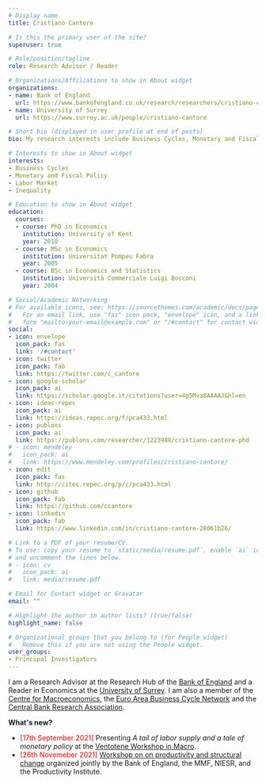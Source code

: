 ```yaml
---
# Display name
title: Cristiano Cantore

# Is this the primary user of the site?
superuser: true

# Role/position/tagline
role: Research Advisor / Reader

# Organizations/Affiliations to show in About widget
organizations:
- name: Bank of England
  url: https://www.bankofengland.co.uk/research/researchers/cristiano-cantore
- name: University of Surrey
  url: https://www.surrey.ac.uk/people/cristiano-cantore

# Short bio (displayed in user profile at end of posts)
bio: My research interests include Business Cycles, Monetary and Fiscal Policy, Labour Market and Inequality.

# Interests to show in About widget
interests:
- Business Cycles
- Monetary and Fiscal Policy
- Labor Market
- Inequality

# Education to show in About widget
education:
  courses:
  - course: PhD in Economics
    institution: University of Kent
    year: 2010
  - course: MSc in Economics
    institution: Universitat Pompeu Fabra
    year: 2005
  - course: BSc in Economics and Statistics
    institution: Università Commerciale Luigi Bocconi
    year: 2004

# Social/Academic Networking
# For available icons, see: https://sourcethemes.com/academic/docs/page-builder/#icons
#   For an email link, use "fas" icon pack, "envelope" icon, and a link in the
#   form "mailto:your-email@example.com" or "/#contact" for contact widget.
social:
- icon: envelope
  icon_pack: fas
  link: '/#contact'
- icon: twitter
  icon_pack: fab
  link: https://twitter.com/c_cantore
- icon: google-scholar
  icon_pack: ai
  link: https://scholar.google.it/citations?user=4p5Mva8AAAAJ&hl=en
- icon: ideas-repec
  icon_pack: ai
  link: https://ideas.repec.org/f/pca433.html
- icon: publons
  icon_pack: ai
  link: https://publons.com/researcher/1223988/cristiano-cantore-phd
# - icon: mendeley
#   icon_pack: ai
#   link: https://www.mendeley.com/profiles/cristiano-cantore/
- icon: edit
  icon_pack: fas
  link: http://citec.repec.org/p/c/pca433.html
- icon: github
  icon_pack: fab
  link: https://github.com/ccantore
- icon: linkedin
  icon_pack: fab
  link: https://www.linkedin.com/in/cristiano-cantore-28061b26/

# Link to a PDF of your resume/CV.
# To use: copy your resume to `static/media/resume.pdf`, enable `ai` icons in `params.toml`,
# and uncomment the lines below.
# - icon: cv
#   icon_pack: ai
#   link: media/resume.pdf

# Email for Contact widget or Gravatar
email: ""

# Highlight the author in author lists? (true/false)
highlight_name: false

# Organizational groups that you belong to (for People widget)
#   Remove this if you are not using the People widget.
user_groups:
- Principal Investigators
---
```


I am a Research Advisor at the Research Hub of the [Bank of England](https://www.bankofengland.co.uk/research/researchers/cristiano-cantore) and a Reader in Economics at the [University of Surrey](https://www.surrey.ac.uk/people/cristiano-cantore). I am also a member of the [Centre for Macroeconomics](http://www.centreformacroeconomics.ac.uk/Home.aspx), the [Euro Area Business Cycle Network](https://eabcn.org) and the [Central Bank Research Association](https://eabcn.org).

**What's new?**
- <span style="color:red">[17th September 2021]</span> Presenting *A tail of labor supply and a tale of monetary policy* at the [Ventotene Workshop in Macro](https://sites.google.com/uniroma1.it/vwm/programme/2021).
- <span style="color:red">[26th Novemeber 2021]</span> [Workshop on on productivity and structural change](https://www.mmf.ac.uk/productivity-workshop/) organized jointly by the Bank of England, the MMF, NIESR, and the Productivity Institute. 







<!--- {{< icon name="download" pack="fas" >}} Download my {{< staticref "media/demo_resume.pdf" "newtab" >}}resumé{{< /staticref >}}. --->
